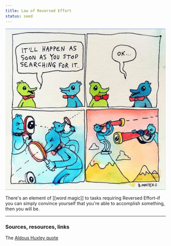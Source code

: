 ```yaml
---
title: Law of Reversed Effort
status: seed
---
```


<img src="../../assets/bjenny-search.png">

There's an element of [[word magic]] to tasks requiring Reversed Effort–if you can simply convince yourself that you're able to accomplish something, then you will be.

---
### Sources, resources, links

The [Aldous Huxley quote](https://www.awakin.org/read/view.php?tid=100)